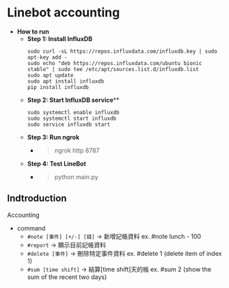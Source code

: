 # Linebot accounting

* **How to run**
    * **Step 1: Install InfluxDB**
        ```
        sudo curl -sL https://repos.influxdata.com/influxdb.key | sudo apt-key add -
        sudo echo "deb https://repos.influxdata.com/ubuntu bionic stable" | sudo tee /etc/apt/sources.list.d/influxdb.list
        sudo apt update
        sudo apt install influxdb
        pip install influxdb
        ```
    * **Step 2: Start InfluxDB service****
      ```
      sudo systemctl enable influxdb
      sudo systemctl start influxdb
      sudo service influxdb start
      ```
    * **Step 3: Run ngrok**
        * > ngrok http 8787
    * **Step 4: Test LineBot**
        * > python main.py

## Indtroduction
Accounting
- command
  - `#note [事件] [+/-] [錢]`   -> 新增記帳資料 ex. #note lunch - 100
  - `#report`                  -> 顯示目前記帳資料 
  - `#delete [事件]`           -> 刪除特定事件資料 ex. #delete 1 (delete item of index 1) 
  - `#sum [time shift]`        -> 結算[time shift]天的帳 ex. #sum 2 (show the sum of the recent two days)

